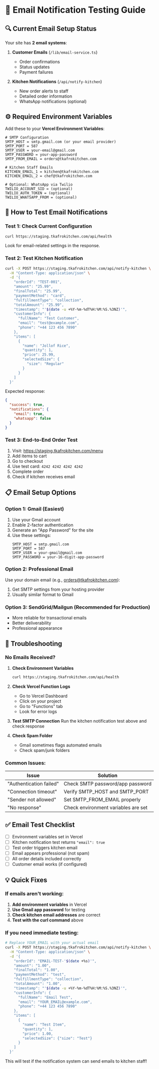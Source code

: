 # 📧 Email Notification Testing Guide

## 🔍 Current Email Setup Status

Your site has **2 email systems**:

1. **Customer Emails** (`/lib/email-service.ts`)
   - Order confirmations
   - Status updates 
   - Payment failures

2. **Kitchen Notifications** (`/api/notify-kitchen`)
   - New order alerts to staff
   - Detailed order information
   - WhatsApp notifications (optional)

## ⚙️ Required Environment Variables

Add these to your **Vercel Environment Variables**:

```
# SMTP Configuration
SMTP_HOST = smtp.gmail.com (or your email provider)
SMTP_PORT = 587
SMTP_USER = your-email@gmail.com
SMTP_PASSWORD = your-app-password
SMTP_FROM_EMAIL = orders@tkafrokitchen.com

# Kitchen Staff Emails  
KITCHEN_EMAIL_1 = kitchen@tkafrokitchen.com
KITCHEN_EMAIL_2 = chef@tkafrokitchen.com

# Optional: WhatsApp via Twilio
TWILIO_ACCOUNT_SID = (optional)
TWILIO_AUTH_TOKEN = (optional)
TWILIO_WHATSAPP_FROM = (optional)
```

## 🧪 How to Test Email Notifications

### **Test 1: Check Current Configuration**
```bash
curl https://staging.tkafrokitchen.com/api/health
```
Look for email-related settings in the response.

### **Test 2: Test Kitchen Notification**
```bash
curl -X POST https://staging.tkafrokitchen.com/api/notify-kitchen \
  -H "Content-Type: application/json" \
  -d '{
    "orderId": "TEST-001",
    "amount": "25.99",
    "finalTotal": "25.99",
    "paymentMethod": "card",
    "fulfillmentType": "collection",
    "totalAmount": "25.99",
    "timestamp": "'$(date -u +%Y-%m-%dT%H:%M:%S.%3NZ)'",
    "customerInfo": {
      "fullName": "Test Customer",
      "email": "test@example.com",
      "phone": "+44 123 456 7890"
    },
    "items": [
      {
        "name": "Jollof Rice",
        "quantity": 1,
        "price": 25.99,
        "selectedSize": {
          "size": "Regular"
        }
      }
    ]
  }'
```

Expected response:
```json
{
  "success": true,
  "notifications": {
    "email": true,
    "whatsapp": false
  }
}
```

### **Test 3: End-to-End Order Test**
1. Visit: https://staging.tkafrokitchen.com/menu
2. Add items to cart
3. Go to checkout
4. Use test card: `4242 4242 4242 4242`
5. Complete order
6. Check if kitchen receives email

## 📋 Email Setup Options

### **Option 1: Gmail (Easiest)**
1. Use your Gmail account
2. Enable 2-factor authentication
3. Generate an "App Password" for the site
4. Use these settings:
   ```
   SMTP_HOST = smtp.gmail.com
   SMTP_PORT = 587
   SMTP_USER = your-gmail@gmail.com
   SMTP_PASSWORD = your-16-digit-app-password
   ```

### **Option 2: Professional Email**
Use your domain email (e.g., orders@tkafrokitchen.com):
1. Get SMTP settings from your hosting provider
2. Usually similar format to Gmail

### **Option 3: SendGrid/Mailgun (Recommended for Production)**
- More reliable for transactional emails
- Better deliverability
- Professional appearance

## 🚨 Troubleshooting

### **No Emails Received?**

1. **Check Environment Variables**
   ```bash
   curl https://staging.tkafrokitchen.com/api/health
   ```

2. **Check Vercel Function Logs**
   - Go to Vercel Dashboard
   - Click on your project
   - Go to "Functions" tab
   - Look for error logs

3. **Test SMTP Connection**
   Run the kitchen notification test above and check response

4. **Check Spam Folder**
   - Gmail sometimes flags automated emails
   - Check spam/junk folders

### **Common Issues:**

| Issue | Solution |
|-------|----------|
| "Authentication failed" | Check SMTP password/app password |
| "Connection timeout" | Verify SMTP_HOST and SMTP_PORT |
| "Sender not allowed" | Set SMTP_FROM_EMAIL properly |
| "No response" | Check environment variables are set |

## ✅ Email Test Checklist

- [ ] Environment variables set in Vercel
- [ ] Kitchen notification test returns `"email": true`
- [ ] Test order triggers kitchen email
- [ ] Email appears professional (not spam)
- [ ] All order details included correctly
- [ ] Customer email works (if configured)

## 💡 Quick Fixes

### **If emails aren't working:**

1. **Add environment variables** in Vercel
2. **Use Gmail app password** for testing
3. **Check kitchen email addresses** are correct
4. **Test with the curl command** above

### **If you need immediate testing:**
```bash
# Replace YOUR_EMAIL with your actual email
curl -X POST https://staging.tkafrokitchen.com/api/notify-kitchen \
  -H "Content-Type: application/json" \
  -d '{
    "orderId": "EMAIL-TEST-'$(date +%s)'",
    "amount": "1.00",
    "finalTotal": "1.00",
    "paymentMethod": "test",
    "fulfillmentType": "collection",
    "totalAmount": "1.00",
    "timestamp": "'$(date -u +%Y-%m-%dT%H:%M:%S.%3NZ)'",
    "customerInfo": {
      "fullName": "Email Test",
      "email": "YOUR_EMAIL@example.com",
      "phone": "+44 123 456 7890"
    },
    "items": [
      {
        "name": "Test Item",
        "quantity": 1,
        "price": 1.00,
        "selectedSize": {"size": "Test"}
      }
    ]
  }'
```

This will test if the notification system can send emails to kitchen staff!